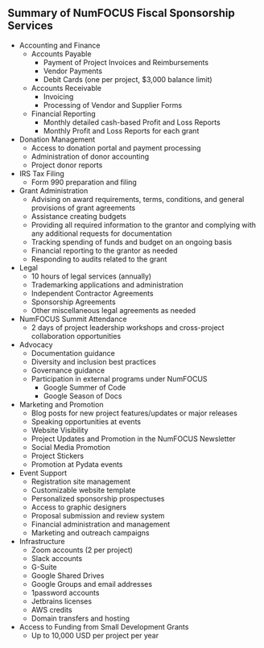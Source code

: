 ## Summary of NumFOCUS Fiscal Sponsorship Services

- Accounting and Finance
  - Accounts Payable
    - Payment of Project Invoices and Reimbursements
    - Vendor Payments
    - Debit Cards (one per project, \$3,000 balance limit)
  - Accounts Receivable
    - Invoicing
    - Processing of Vendor and Supplier Forms
  - Financial Reporting
    - Monthly detailed cash-based Profit and Loss Reports
    - Monthly Profit and Loss Reports for each grant
- Donation Management
  - Access to donation portal and payment processing
  - Administration of donor accounting
  - Project donor reports
- IRS Tax Filing
  - Form 990 preparation and filing
- Grant Administration
  - Advising on award requirements, terms, conditions, and general
    provisions of grant agreements
  - Assistance creating budgets
  - Providing all required information to the grantor and complying
    with any additional requests for documentation
  - Tracking spending of funds and budget on an ongoing basis
  - Financial reporting to the grantor as needed
  - Responding to audits related to the grant
- Legal
  - 10 hours of legal services (annually)
  - Trademarking applications and administration
  - Independent Contractor Agreements
  - Sponsorship Agreements
  - Other miscellaneous legal agreements as needed
- NumFOCUS Summit Attendance
  - 2 days of project leadership workshops and cross-project
    collaboration opportunities
- Advocacy
  - Documentation guidance
  - Diversity and inclusion best practices
  - Governance guidance
  - Participation in external programs under NumFOCUS
    - Google Summer of Code
    - Google Season of Docs
- Marketing and Promotion
  - Blog posts for new project features/updates or major releases
  - Speaking opportunities at events
  - Website Visibility
  - Project Updates and Promotion in the NumFOCUS Newsletter
  - Social Media Promotion
  - Project Stickers
  - Promotion at Pydata events
- Event Support
  - Registration site management
  - Customizable website template
  - Personalized sponsorship prospectuses
  - Access to graphic designers
  - Proposal submission and review system
  - Financial administration and management
  - Marketing and outreach campaigns
- Infrastructure
  - Zoom accounts (2 per project)
  - Slack accounts
  - G-Suite
  - Google Shared Drives
  - Google Groups and email addresses
  - 1password accounts
  - Jetbrains licenses
  - AWS credits
  - Domain transfers and hosting
- Access to Funding from Small Development Grants
  - Up to 10,000 USD per project per year
